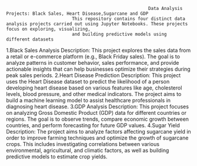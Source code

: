                                                           Data Analysis Projects: Black Sales, Heart Disease,Sugarcane and GDP
                             This repository contains four distinct data analysis projects carried out using Jupyter Notebooks. These projects focus on exploring, visualizing, 
                             and building predictive models using different datasets

1.Black Sales Analysis
Description: This project explores the sales data from a retail or e-commerce platform (e.g., Black Friday sales).
The goal is to analyze patterns in customer behavior, sales performance, and provide actionable insights that can help businesses optimize their strategies during peak sales periods.
2.Heart Disease Prediction
Description: This project uses the Heart Disease dataset to predict the likelihood of a person developing heart disease based on various features like age, cholesterol levels, blood pressure, and other medical indicators. 
The project aims to build a machine learning model to assist healthcare professionals in diagnosing heart disease.
3.GDP Analysis
Description: This project focuses on analyzing Gross Domestic Product (GDP) data for different countries or regions.
The goal is to observe trends, compare economic growth between countries, and perform forecasting for future GDP values.
4.Sugar Yield
Description: The project aims to analyze factors affecting sugarcane yield in order to improve farming techniques and optimize the growth of sugarcane crops.
This includes investigating correlations between various environmental, agricultural, and climatic factors, as well as building predictive models to estimate crop yields.
